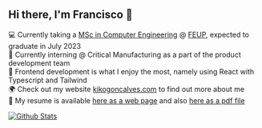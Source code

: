 ## Hi there, I'm Francisco 👋

💻 Currently taking a [MSc in Computer Engineering](https://sigarra.up.pt/feup/en/CUR_GERAL.CUR_PLANOS_ESTUDOS_VIEW?pv_plano_id=31204&pv_ano_lectivo=2021) @ [FEUP](https://fe.up.pt), expected to graduate in July 2023\
💼 Currently interning @ Critical Manufacturing as a part of the product development team\
🌱 Frontend development is what I enjoy the most, namely using React with Typescript and Tailwind\
🌍 Check out my website [kikogoncalves.com](https://kikogoncalves.com) to find out more about me\
📄 My resume is available [here as a web page](https://kikogoncalves.com/cv) and also [here as a pdf file](https://kikogoncalves.com/cv.pdf)

[![Github Stats](https://github-readme-stats.vercel.app/api?username=kiko-g&show_icons=true&hide_border=true&count_private=true&include_all_commits=true&bg_color=30,D1FAE5,BFDBFE,DDD6FE&title_color=475569&text_color=475569&icon_color=475569)](https://kikogoncalves.com/portfolio)